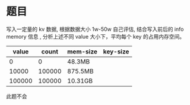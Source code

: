 
# 题目
写入一定量的 kv 数据, 根据数据大小 1w-50w 自己评估, 结合写入前后的 info memory 信息 , 分析上述不同 value 大小下，平均每个 key 的占用内存空间。

| value  | count  | mem-size | key-size |
|--------|--------|----------|----------|
| 0      | 0      | 48.3MB   |          |
| 10000  | 100000 | 875.5MB  |          |
| 100000 | 100000 | 10.31GB  |          |

此题不会
